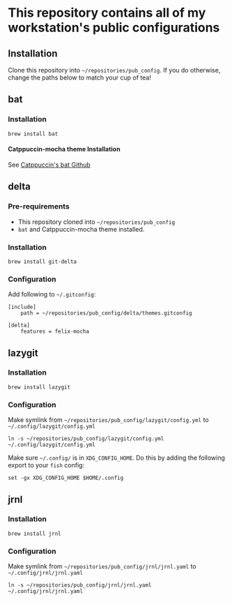 # This repository contains all of my workstation's public configurations

## Installation

Clone this repository into `~/repositories/pub_config`. If you do otherwise, change the paths below to match your cup of tea!

## bat

### Installation

`brew install bat`

#### Catppuccin-mocha theme Installation

See [Catppuccin's bat Github](https://github.com/catppuccin/bat)

## delta

### Pre-requirements

- This repository cloned into `~/repositories/pub_config`
- `bat` and Catppuccin-mocha theme installed.

### Installation

`brew install git-delta`

### Configuration

Add following to `~/.gitconfig`:
```
[include]
    path = ~/repositories/pub_config/delta/themes.gitconfig

[delta]
    features = felix-mocha
```

## lazygit

### Installation

`brew install lazygit`

### Configuration

Make symlink from `~/repositories/pub_config/lazygit/config.yml` to `~/.config/lazygit/config.yml`

`ln -s ~/repositories/pub_config/lazygit/config.yml ~/.config/lazygit/config.yml`

Make sure `~/.config/` is in `XDG_CONFIG_HOME`. Do this by adding the following export to your `fish` config:

`set -gx XDG_CONFIG_HOME $HOME/.config`

## jrnl

### Installation

`brew install jrnl`

### Configuration

Make symlink from `~/repositories/pub_config/jrnl/jrnl.yaml` to `~/.config/jrnl/jrnl.yaml`

`ln -s ~/repositories/pub_config/jrnl/jrnl.yaml ~/.config/jrnl/jrnl.yaml`

